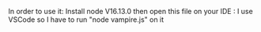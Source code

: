 In order to use it: Install node V16.13.0
then open this file on your IDE : I use VSCode so I have to run "node vampire.js" on it 